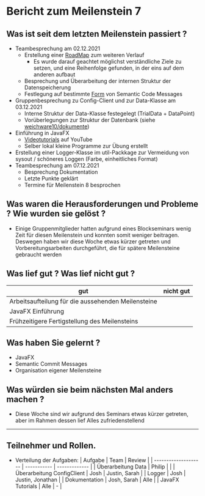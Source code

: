 # Bericht zum Meilenstein 7

## Was ist seit dem letzten Meilenstein passiert ?
- Teambesprechung am 02.12.2021
  - Erstellung einer [RoadMap](https://github.com/orgs/weichware10/projects/3) zum weiteren Verlauf
    - Es wurde darauf geachtet möglichst verständliche Ziele zu setzen, und eine Reihenfolge gefunden, in der eins auf dem anderen aufbaut
  - Besprechung und Überarbeitung der internen Struktur der Datenspeicherung
  - Festlegung auf bestimmte [Form](https://gist.github.com/joshbuchea/6f47e86d2510bce28f8e7f42ae84c716) von Semantic Code Messages
- Gruppenbesprechung zu Config-Client und zur Data-Klasse am 03.12.2021
  - Interne Struktur der Data-Klasse festegelegt (TrialData + DataPoint)
  - Vorüberlegungen zur Struktur der Datenbank (siehe [weichware10/dokumente](https://github.com/weichware10/dokumente/tree/main/uml-class/sonstige))
- Einführung in JavaFX 
  - [Videotutorials](https://www.youtube.com/watch?v=FLkOX4Eez6o) auf YouTube
  - Selber lokal kleine Programme zur Übung erstellt
- Erstellung einer Logger-Klasse im util-Packkage zur Vermeidung von sysout / schöneres Loggen (Farbe, einheitliches Format)
- Teambesprechung am 07.12.2021
  - Besprechung Dokumentation
  - Letzte Punkte geklärt
  - Termine für Meilenstein 8 besprochen

## Was waren die Herausforderungen und Probleme ? Wie wurden sie gelöst ?
- Einige Gruppenmitglieder hatten aufgrund eines Blockseminars wenig Zeit für diesen Meilenstein und konnten somit weniger beitragen. Deswegen haben wir diese Woche etwas kürzer getreten und Vorbereitungsarbeiten durchgeführt, die für spätere Meilensteine gebraucht werden

## Was lief gut ? Was lief nicht gut ?
| gut | nicht gut |
| --- | ----------|
| Arbeitsaufteilung für die aussehenden Meilensteine| |
| JavaFX Einführung | |
| Frühzeitigere Fertigstellung des Meilensteins ||

## Was haben Sie gelernt ?
- JavaFX
- Semantic Commit Messages
- Organisation eigener Meilensteine

## Was würden sie beim nächsten Mal anders machen ?
- Diese Woche sind wir aufgrund des Seminars etwas kürzer getreten, aber im Rahmen dessen lief Alles zufriedenstellend

---
## Teilnehmer und Rollen.

- Verteilung der Aufgaben:
    | Aufgabe              | Team        | Review        |
    | -------------------- | ----------- | ------------- |
    | Überarbeitung Data | Philip |               |
    | Überarbeitung ConfigClient | Josh | Justin, Sarah |
    | Logger | Josh | Justin, Jonathan |
    | Dokumentation | Josh, Sarah | Alle |
    | JavaFX Tutorials | Alle | - |
